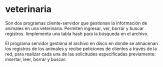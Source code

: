 # veterinaria

Son dos programas cliente-servidor que gestionan la información de animales en una veterinaria. Permiten ingresar, ver, borrar y buscar registros. Iimplementa una tabla hash para la búsqueda en el archivo.

El programa servidor gestiona el archivo en disco en donde se almacenan los registros de los animales y recibe peticiones de clientes a través de la red, para realizar cada una de las solicitudes especificadas previamente: insertar, leer, borrar y buscar.

